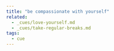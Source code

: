 ```yaml
---
title: "be compassionate with yourself"
related:
  - _cues/love-yourself.md
  - _cues/take-regular-breaks.md
tags:
  - cue
---
```

